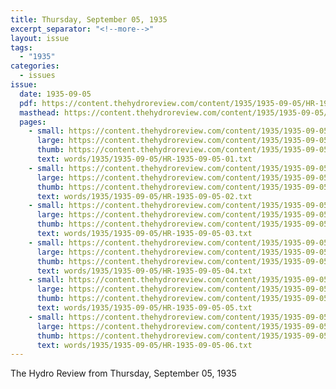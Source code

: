 ```yaml
---
title: Thursday, September 05, 1935
excerpt_separator: "<!--more-->"
layout: issue
tags:
  - "1935"
categories:
  - issues
issue:
  date: 1935-09-05
  pdf: https://content.thehydroreview.com/content/1935/1935-09-05/HR-1935-09-05.pdf
  masthead: https://content.thehydroreview.com/content/1935/1935-09-05/masthead/HR-1935-09-05.jpg
  pages:
    - small: https://content.thehydroreview.com/content/1935/1935-09-05/small/HR-1935-09-05-01.jpg
      large: https://content.thehydroreview.com/content/1935/1935-09-05/large/HR-1935-09-05-01.jpg
      thumb: https://content.thehydroreview.com/content/1935/1935-09-05/thumbnails/HR-1935-09-05-01.jpg
      text: words/1935/1935-09-05/HR-1935-09-05-01.txt
    - small: https://content.thehydroreview.com/content/1935/1935-09-05/small/HR-1935-09-05-02.jpg
      large: https://content.thehydroreview.com/content/1935/1935-09-05/large/HR-1935-09-05-02.jpg
      thumb: https://content.thehydroreview.com/content/1935/1935-09-05/thumbnails/HR-1935-09-05-02.jpg
      text: words/1935/1935-09-05/HR-1935-09-05-02.txt
    - small: https://content.thehydroreview.com/content/1935/1935-09-05/small/HR-1935-09-05-03.jpg
      large: https://content.thehydroreview.com/content/1935/1935-09-05/large/HR-1935-09-05-03.jpg
      thumb: https://content.thehydroreview.com/content/1935/1935-09-05/thumbnails/HR-1935-09-05-03.jpg
      text: words/1935/1935-09-05/HR-1935-09-05-03.txt
    - small: https://content.thehydroreview.com/content/1935/1935-09-05/small/HR-1935-09-05-04.jpg
      large: https://content.thehydroreview.com/content/1935/1935-09-05/large/HR-1935-09-05-04.jpg
      thumb: https://content.thehydroreview.com/content/1935/1935-09-05/thumbnails/HR-1935-09-05-04.jpg
      text: words/1935/1935-09-05/HR-1935-09-05-04.txt
    - small: https://content.thehydroreview.com/content/1935/1935-09-05/small/HR-1935-09-05-05.jpg
      large: https://content.thehydroreview.com/content/1935/1935-09-05/large/HR-1935-09-05-05.jpg
      thumb: https://content.thehydroreview.com/content/1935/1935-09-05/thumbnails/HR-1935-09-05-05.jpg
      text: words/1935/1935-09-05/HR-1935-09-05-05.txt
    - small: https://content.thehydroreview.com/content/1935/1935-09-05/small/HR-1935-09-05-06.jpg
      large: https://content.thehydroreview.com/content/1935/1935-09-05/large/HR-1935-09-05-06.jpg
      thumb: https://content.thehydroreview.com/content/1935/1935-09-05/thumbnails/HR-1935-09-05-06.jpg
      text: words/1935/1935-09-05/HR-1935-09-05-06.txt
---
```


The Hydro Review from Thursday, September 05, 1935

<!--more-->

